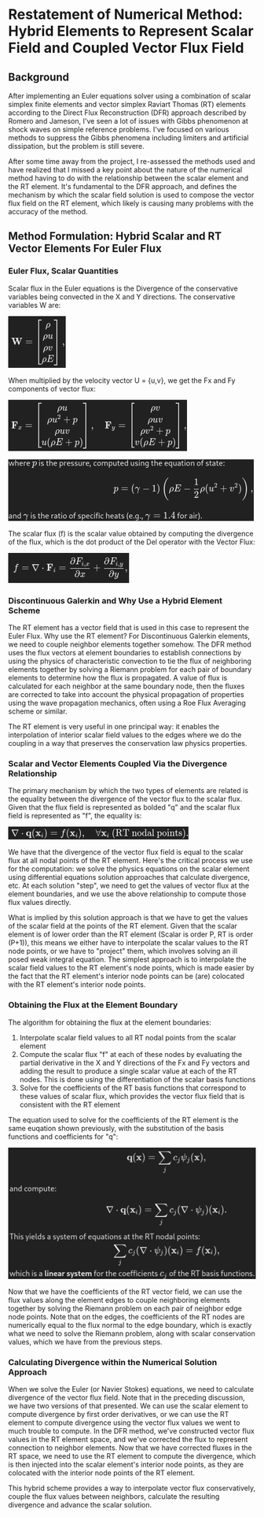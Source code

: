 # Restatement of Numerical Method: Hybrid Elements to Represent Scalar Field and  Coupled Vector Flux Field

## Background

After implementing an Euler equations solver using a combination of scalar 
simplex finite elements and vector simplex Raviart Thomas (RT) elements 
according to the Direct Flux Reconstruction (DFR) approach described by Romero
and Jameson, I've seen a lot of issues with Gibbs phenomenon at shock waves on 
simple reference problems. I've focused on various methods to suppress the 
Gibbs phenomena including limiters and artificial dissipation, but the 
problem is still severe.

After some time away from the project, I re-assessed the methods used and 
have realized that I missed a key point about the nature of the numerical 
method having to do with the relationship between the scalar element and the 
RT element. It's fundamental to the DFR approach, and defines the mechanism 
by which the scalar field solution is used to compose the vector flux field 
on the RT element, which likely is causing many problems with the accuracy 
of the method.

## Method Formulation: Hybrid Scalar and RT Vector Elements For Euler Flux

### Euler Flux, Scalar Quantities

Scalar flux in the Euler equations is the Divergence of the conservative 
variables being convected in the X and Y directions. The conservative 
variables W are:

![](u45_1.png)

When multiplied by the velocity vector U = {u,v}, we get the Fx and Fy 
components of vector flux:

![](u45_2.png)

![](u45_3.png)

The scalar flux (f) is the scalar value obtained by computing the divergence of 
the flux, which is the dot product of the Del operator with the Vector Flux:

![](u45_4.png)

### Discontinuous Galerkin and Why Use a Hybrid Element Scheme

The RT element has a vector field that is used in this case to represent the 
Euler Flux. Why use the RT element? For Discontinuous Galerkin elements, we 
need to couple neighbor elements together somehow. The DFR method uses the 
flux vectors at element boundaries to establish connections by using the 
physics of characteristic convection to tie the flux of neighboring elements 
together by solving a Riemann problem for each pair of boundary elements to 
determine how the flux is propagated. A value of flux is calculated for each 
neighbor at the same boundary node, then the fluxes are corrected to take 
into account the physical propagation of properties using the wave 
propagation mechanics, often using a Roe Flux Averaging scheme or similar.

The RT element is very useful in one principal way: it enables the 
interpolation of interior scalar field values to the edges where we do the 
coupling in a way that preserves the conservation law physics properties.

### Scalar and Vector Elements Coupled Via the Divergence Relationship

The primary mechanism by which the two types of elements are related is the
equality between the divergence of the vector flux to the scalar flux. Given 
that the flux field is represented as bolded "q" and the scalar flux field 
is represented as "f", the equality is:

![](u45_5.png)

We have that the divergence of the vector flux field is equal to the scalar 
flux at all nodal points of the RT element. Here's the critical process we 
use for the computation: we solve the physics equations on the scalar 
element using differential equations solution approaches that calculate 
divergence, etc. At each solution "step", we need to get the values of 
vector flux at the element boundaries, and we use the above relationship to 
compute those flux values directly.

What is implied by this solution approach is that we have to get the values 
of the scalar field at the points of the RT element. Given that the scalar 
element is of lower order than the RT element (Scalar is order P, RT is 
order (P+1)), this means we either have to interpolate the scalar values to 
the RT node points, or we have to "project" them, which involves solving an 
ill posed weak integral equation. The simplest approach is to interpolate 
the scalar field values to the RT element's node points, which is made 
easier by the fact that the RT element's interior node points can be (are) 
colocated with the RT element's interior node points.

### Obtaining the Flux at the Element Boundary

The algorithm for obtaining the flux at the element boundaries:
1) Interpolate scalar field values to all RT nodal points from the scalar 
   element
2) Compute the scalar flux "f" at each of these nodes by evaluating the 
   partial derivative in the X and Y directions of the Fx and Fy vectors and 
   adding the result to produce a single scalar value at each of the RT 
   nodes. This is done using the differentiation of the scalar basis functions
3) Solve for the coefficients of the RT basis functions that correspond to 
   these values of scalar flux, which provides the vector flux field that is 
   consistent with the RT element

The equation used to solve for the coefficients of the RT element is the 
same euqation shown previously, with the substitution of the basis functions 
and coefficients for "q":

![](u45_6.png)

Now that we have the coefficients of the RT vector field, we can use the 
flux values along the element edges to couple neighboring elements together 
by solving the Riemann problem on each pair of neighbor edge node points. 
Note that on the edges, the coefficients of the RT nodes are numerically 
equal to the flux normal to the edge boundary, which is exactly what we need 
to solve the Riemann problem, along with scalar conservation values, which 
we have from the previous steps.

### Calculating Divergence within the Numerical Solution Approach

When we solve the Euler (or Navier Stokes) equations, we need to calculate 
divergence of the vector flux field. Note that in the preceding discussion, 
we have two versions of that presented. We can use the scalar element to 
compute divergence by first order derivatives, or we can use the RT element 
to compute divergence using the vector flux values we went to much trouble 
to compute. In the DFR method, we've constructed vector flux values in the 
RT element space, and we've corrected the flux to represent connection to 
neighbor elements. Now that we have corrected fluxes in the RT space, we 
need to use the RT element to compute the divergence, which is then injected 
into the scalar element's interior node points, as they are colocated with 
the interior node points of the RT element.

This hybrid scheme provides a way to interpolate vector flux conservatively, 
couple the flux values between neighbors, calculate the resulting divergence 
and advance the scalar solution.